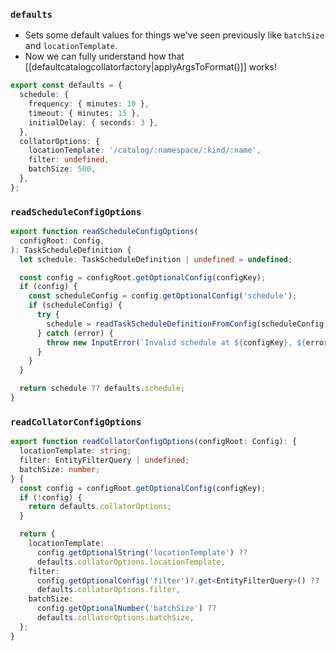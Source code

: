 ### `defaults`
- Sets some default values for things we've seen previously like `batchSize` and `locationTemplate`.
- Now we can fully understand how that [[defaultcatalogcollatorfactory|applyArgsToFormat()]] works!

```ts
export const defaults = {
  schedule: {
    frequency: { minutes: 10 },
    timeout: { minutes: 15 },
    initialDelay: { seconds: 3 },
  },
  collatorOptions: {
    locationTemplate: '/catalog/:namespace/:kind/:name',
    filter: undefined,
    batchSize: 500,
  },
};
```

### `readScheduleConfigOptions`

```ts
export function readScheduleConfigOptions(
  configRoot: Config,
): TaskScheduleDefinition {
  let schedule: TaskScheduleDefinition | undefined = undefined;

  const config = configRoot.getOptionalConfig(configKey);
  if (config) {
    const scheduleConfig = config.getOptionalConfig('schedule');
    if (scheduleConfig) {
      try {
        schedule = readTaskScheduleDefinitionFromConfig(scheduleConfig);
      } catch (error) {
        throw new InputError(`Invalid schedule at ${configKey}, ${error}`);
      }
    }
  }

  return schedule ?? defaults.schedule;
}
```

### `readCollatorConfigOptions`

```ts
export function readCollatorConfigOptions(configRoot: Config): {
  locationTemplate: string;
  filter: EntityFilterQuery | undefined;
  batchSize: number;
} {
  const config = configRoot.getOptionalConfig(configKey);
  if (!config) {
    return defaults.collatorOptions;
  }

  return {
    locationTemplate:
      config.getOptionalString('locationTemplate') ??
      defaults.collatorOptions.locationTemplate,
    filter:
      config.getOptionalConfig('filter')?.get<EntityFilterQuery>() ??
      defaults.collatorOptions.filter,
    batchSize:
      config.getOptionalNumber('batchSize') ??
      defaults.collatorOptions.batchSize,
  };
}
```